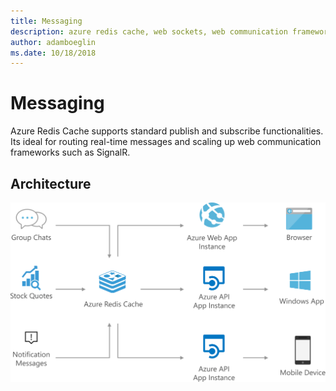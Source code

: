```yaml
---
title: Messaging
description: azure redis cache, web sockets, web communication frameworks, messaging publish and subscribe
author: adamboeglin
ms.date: 10/18/2018
---
```

# Messaging
Azure Redis Cache supports standard publish and subscribe functionalities. Its ideal for routing real-time messages and scaling up web communication frameworks such as SignalR.

## Architecture
<img src="media/messaging.svg" alt='architecture diagram' />